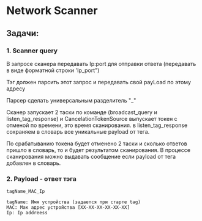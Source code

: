 # Network Scanner

##  Задачи: ##


### 1. Scanner query
В запросе сканера передавать Ip:port для отправки ответа (передавать в виде форматной строки 'Ip_port")

Тэг должен парсить этот запрос и передавать свой payLoad по этому адресу

Парсер сделать универсальным разделитель "_"


Сканер запускает 2 таски по команде (broadcast_query и listen_tag_response)
и CancelationTokenSource выпускает токен с отменой по времени, это время сканирования.
в listen_tag_response сохраняем в словарь все уникальные payload от тега.

По срабатыванию токена будет отменено 2 таски и сколько ответов пришло в словарь, то и будет результатом сканирования.
В процессе сканирования можно выдавать сообщение если payload от тега добавлен в словарь.
 

### 2. Payload - ответ тэга

    tagName_MAC_Ip
    
    tagName: Имя устройства (задается при старте tag)
    MAC: Мак адрес устройства [XX-XX-XX-XX-XX-XX]
    Ip: Ip addreess
    
    












